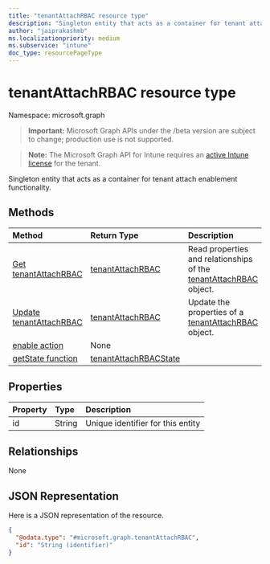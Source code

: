 ```yaml
---
title: "tenantAttachRBAC resource type"
description: "Singleton entity that acts as a container for tenant attach enablement functionality."
author: "jaiprakashmb"
ms.localizationpriority: medium
ms.subservice: "intune"
doc_type: resourcePageType
---
```


# tenantAttachRBAC resource type

Namespace: microsoft.graph
> **Important:** Microsoft Graph APIs under the /beta version are subject to change; production use is not supported.

> **Note:** The Microsoft Graph API for Intune requires an [active Intune license](https://go.microsoft.com/fwlink/?linkid=839381) for the tenant.


Singleton entity that acts as a container for tenant attach enablement functionality.

## Methods
|Method|Return Type|Description|
|:---|:---|:---|
|[Get tenantAttachRBAC](../api/intune-devices-tenantattachrbac-get.md)|[tenantAttachRBAC](../resources/intune-devices-tenantattachrbac.md)|Read properties and relationships of the [tenantAttachRBAC](../resources/intune-devices-tenantattachrbac.md) object.|
|[Update tenantAttachRBAC](../api/intune-devices-tenantattachrbac-update.md)|[tenantAttachRBAC](../resources/intune-devices-tenantattachrbac.md)|Update the properties of a [tenantAttachRBAC](../resources/intune-devices-tenantattachrbac.md) object.|
|[enable action](../api/intune-devices-tenantattachrbac-enable.md)|None||
|[getState function](../api/intune-devices-tenantattachrbac-getstate.md)|[tenantAttachRBACState](../resources/intune-devices-tenantattachrbacstate.md)||

## Properties
|Property|Type|Description|
|:---|:---|:---|
|id|String|Unique identifier for this entity|

## Relationships
None

## JSON Representation
Here is a JSON representation of the resource.
<!-- {
  "blockType": "resource",
  "keyProperty": "id",
  "@odata.type": "microsoft.graph.tenantAttachRBAC"
}
-->
``` json
{
  "@odata.type": "#microsoft.graph.tenantAttachRBAC",
  "id": "String (identifier)"
}
```
